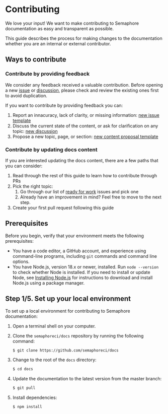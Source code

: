 # Contributing

We love your input! We want to make contributing to Semaphore documentation as easy and transparent as possible.

This guide describes the process for making changes to the documentation whether 
you are an internal or external contributor.

## Ways to contribute

### Contribute by providing feedback

We consider any feedback received a valuable contribution. Before opening a new [issue](./) or [discussion](./), 
please check and review the existing ones first to avoid duplication. 

If you want to contribute by providing feedback you can:

1. Report an innacuracy, lack of clarity, or missing information: [new issue template](./)
2. Discuss the current state of the content, or ask for clarification on any topic: [new discussion](./)
3. Propose a new topic, page, or section: [new content proposal template](./)

### Contribute by updating docs content

If you are interested updating the docs content, there are a few paths that you can consider:

1. Read through the rest of this guide to learn how to contribute through PRs
2. Pick the right topic:
   1. Go through our list of [ready for work](./) issues and pick one
   2. Already have an improvement in mind? Feel free to move to the next step.
3. Create your first pull request following this guide

## Prerequisites

Before you begin, verify that your environment meets the following prerequisites:

- You have a code editor, a GitHub account, and experience using command-line 
  programs, including `git` commands and command line options.
- You have Node.js, version 18.x or newer, installed. 
   Run `node --version` to check whether Node is installed.
   If you need to install or update Node, see 
   [Installing Node.js](https://nodejs.org/en/download/package-manager) 
   for instructions to download and install Node.js using a package manager.

## Step 1/5. Set up your local environment

To set up a local environment for contributing to Semaphore documentation:

1. Open a terminal shell on your computer.

1. Clone the `semaphoreci/docs` repository by running the following command:

   ```bash
   $ git clone https://github.com/semaphoreci/docs 
   ```

2. Change to the root of the `docs` directory:
   
   ```bash
   $ cd docs
   ```

3. Update the documentation to the latest version from the master branch:
   
   ```bash
   $ git pull
   ```

4. Install dependencies:
   
   ```bash
   $ npm install
   ```

